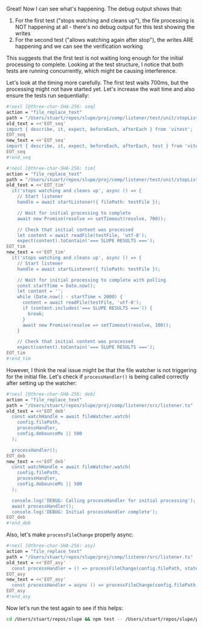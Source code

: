 Great! Now I can see what's happening. The debug output shows that:

1. For the first test ("stops watching and cleans up"), the file processing is NOT happening at all - there's no debug output for this test showing the writes
2. For the second test ("allows watching again after stop"), the writes ARE happening and we can see the verification working

This suggests that the first test is not waiting long enough for the initial processing to complete. Looking at the test structure, I notice that both tests are running concurrently, which might be causing interference.

Let's look at the timing more carefully. The first test waits 700ms, but the processing might not have started yet. Let's increase the wait time and also ensure the tests run sequentially:

```sh nesl
#!nesl [@three-char-SHA-256: seq]
action = "file_replace_text"
path = "/Users/stuart/repos/slupe/proj/comp/listener/test/unit/stopListener.test.ts"
old_text = <<'EOT_seq'
import { describe, it, expect, beforeEach, afterEach } from 'vitest';
EOT_seq
new_text = <<'EOT_seq'
import { describe, it, expect, beforeEach, afterEach, test } from 'vitest';
EOT_seq
#!end_seq
```

```sh nesl
#!nesl [@three-char-SHA-256: tim]
action = "file_replace_text"
path = "/Users/stuart/repos/slupe/proj/comp/listener/test/unit/stopListener.test.ts"
old_text = <<'EOT_tim'
  it('stops watching and cleans up', async () => {
    // Start listener
    handle = await startListener({ filePath: testFile });

    // Wait for initial processing to complete
    await new Promise(resolve => setTimeout(resolve, 700));

    // Check that initial content was processed
    let content = await readFile(testFile, 'utf-8');
    expect(content).toContain('=== SLUPE RESULTS ===');
EOT_tim
new_text = <<'EOT_tim'
  it('stops watching and cleans up', async () => {
    // Start listener
    handle = await startListener({ filePath: testFile });

    // Wait for initial processing to complete with polling
    const startTime = Date.now();
    let content = '';
    while (Date.now() - startTime < 2000) {
      content = await readFile(testFile, 'utf-8');
      if (content.includes('=== SLUPE RESULTS ===')) {
        break;
      }
      await new Promise(resolve => setTimeout(resolve, 100));
    }

    // Check that initial content was processed
    expect(content).toContain('=== SLUPE RESULTS ===');
EOT_tim
#!end_tim
```

However, I think the real issue might be that the file watcher is not triggering for the initial file. Let's check if `processHandler()` is being called correctly after setting up the watcher:

```sh nesl
#!nesl [@three-char-SHA-256: deb]
action = "file_replace_text"
path = "/Users/stuart/repos/slupe/proj/comp/listener/src/listener.ts"
old_text = <<'EOT_deb'
  const watchHandle = await fileWatcher.watch(
    config.filePath,
    processHandler,
    config.debounceMs || 500
  );

  processHandler();
EOT_deb
new_text = <<'EOT_deb'
  const watchHandle = await fileWatcher.watch(
    config.filePath,
    processHandler,
    config.debounceMs || 500
  );

  console.log('DEBUG: Calling processHandler for initial processing');
  await processHandler();
  console.log('DEBUG: Initial processHandler complete');
EOT_deb
#!end_deb
```

Also, let's make `processFileChange` properly async:

```sh nesl
#!nesl [@three-char-SHA-256: asy]
action = "file_replace_text"
path = "/Users/stuart/repos/slupe/proj/comp/listener/src/listener.ts"
old_text = <<'EOT_asy'
  const processHandler = () => processFileChange(config.filePath, state);
EOT_asy
new_text = <<'EOT_asy'
  const processHandler = async () => processFileChange(config.filePath, state);
EOT_asy
#!end_asy
```

Now let's run the test again to see if this helps:

```bash
cd /Users/stuart/repos/slupe && npm test -- /Users/stuart/repos/slupe/proj/comp/listener/test/unit/stopListener.test.ts
```